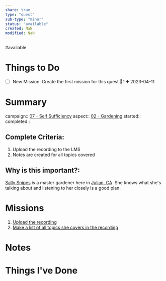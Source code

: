 ```yaml
---
share: true
type: "quest"
sub-type: "minor"
status: "available"
created: NaN 
modified: NaN
---
```

 
#available 
# Things to Do
- [ ] New Mission: Create the first mission for this quest 🥄1 ➕ 2023-04-11 
# Summary
campaign:: [07 - Self Sufficiency](./07%20-%20Self%20Sufficiency.md)
aspect:: [02 - Gardening](./02%20-%20Gardening.md)
started:: 
completed::
## Complete Criteria:
1. Upload the recording to the LMS
2. Notes are created for all topics covered 

## Why is this important?:
[Sally Snipes](Sally%20Snipes.md) is a master gardener here in [Julian, CA](./Julian,%20CA.md).  She knows what she's talking about and listening to her closely is a good plan.
# Missions
1. [Upload the recording](Upload%20the%20recording.md)
2. [Make a list of all topics she covers in the recording](Make%20a%20list%20of%20all%20topics%20she%20covers%20in%20the%20recording.md)

# Notes

# Things I've Done